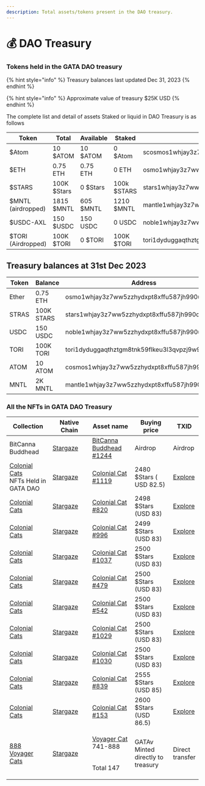 ```yaml
---
description: Total assets/tokens present in the DAO treasury.
---
```


# 💰 DAO Treasury&#x20;

### Tokens held in the GATA DAO treasury

{% hint style="info" %}
Treasury balances last updated Dec 31, 2023
{% endhint %}

{% hint style="info" %}
Approximate value of treasury $25K USD
{% endhint %}

The complete list and detail of assets Staked or liquid in DAO Treasury is as follows

<table><thead><tr><th width="104">Token</th><th width="150">Total</th><th width="105">Available</th><th width="94">Staked</th><th>Address</th></tr></thead><tbody><tr><td>$Atom</td><td>10 $ATOM</td><td>10 $ATOM</td><td>0 $Atom</td><td>scosmos1whjay3z7ww5zzhydxpt8xffu587jh9905f7jvf</td></tr><tr><td>$ETH</td><td>0.75 ETH</td><td>0.75 ETH</td><td>0 ETH</td><td>osmo1whjay3z7ww5zzhydxpt8xffu587jh990ujdz6m</td></tr><tr><td>$STARS</td><td>100K $Stars</td><td>0 $Stars</td><td>100k $STARS</td><td>stars1whjay3z7ww5zzhydxpt8xffu587jh990q4f08c</td></tr><tr><td>$MNTL (airdropped)</td><td>1815 $MNTL</td><td>605 $MNTL</td><td>1210 $MNTL</td><td>mantle1whjay3z7ww5zzhydxpt8xffu587jh9902d9hnr</td></tr><tr><td>$USDC-AXL</td><td>150 $USDC</td><td>150 USDC</td><td>0 USDC</td><td>noble1whjay3z7ww5zzhydxpt8xffu587jh990u2t658</td></tr><tr><td>$TORI (Airdropped)</td><td>100K $TORI</td><td>0 $TORI</td><td>100K $TORI</td><td>tori1dyduggaqthztgm8tnk59flkeu3l3qvpzj9w997</td></tr></tbody></table>



## Treasury balances at 31st Dec 2023

| Token | Balance    | Address                                       |
| ----- | ---------- | --------------------------------------------- |
| Ether | 0.75 ETH   | osmo1whjay3z7ww5zzhydxpt8xffu587jh990ujdz6m   |
| STRAS | 100K STARS | stars1whjay3z7ww5zzhydxpt8xffu587jh990q4f08c  |
| USDC  | 150 USDC   | noble1whjay3z7ww5zzhydxpt8xffu587jh990u2t658  |
| TORI  | 100K TORI  | tori1dyduggaqthztgm8tnk59flkeu3l3qvpzj9w997   |
| ATOM  | 10 ATOM    | cosmos1whjay3z7ww5zzhydxpt8xffu587jh9905f7jvf |
| MNTL  | 2K MNTL    | mantle1whjay3z7ww5zzhydxpt8xffu587jh9902d9hnr |

### All the NFTs in GATA DAO Treasury&#x20;

<table><thead><tr><th width="150">Collection</th><th width="150">Native Chain</th><th width="150">Asset name</th><th width="150">Buying price</th><th>TXID</th></tr></thead><tbody><tr><td>BitCanna Buddhead </td><td><a href="https://www.mintscan.io/stargaze">Stargaze</a></td><td><a href="https://app.stargaze.zone/media/stars1w4dff5myjyzymk8tkpjrzj6gnv352hcdpt2dszweqnff927a9xmqc7e0gv/1244">BitCanna Buddhead #1244</a></td><td>Airdrop</td><td>Airdrop</td></tr><tr><td><a href="https://app.stargaze.zone/marketplace/stars1yw4xvtc43me9scqfr2jr2gzvcxd3a9y4eq7gaukreugw2yd2f8tssqyvcm">Colonial Cats</a><br>NFTs Held in GATA DAO </td><td><a href="https://www.mintscan.io/stargaze">Stargaze</a></td><td><a href="https://app.stargaze.zone/marketplace/stars1yw4xvtc43me9scqfr2jr2gzvcxd3a9y4eq7gaukreugw2yd2f8tssqyvcm/823">Colonial Cat #1119</a></td><td>2480 $Stars ( USD 82.5)</td><td><a href="https://www.mintscan.io/stargaze/txs/23FBB77A756872CFFBA4FAC6D9EEB798ECB198AA182091B4B8CE3B07219F0D79">Explore</a></td></tr><tr><td><a href="https://app.stargaze.zone/marketplace/stars1yw4xvtc43me9scqfr2jr2gzvcxd3a9y4eq7gaukreugw2yd2f8tssqyvcm">Colonial Cats</a></td><td><a href="https://www.mintscan.io/stargaze">Stargaze</a></td><td><a href="https://app.stargaze.zone/marketplace/stars1yw4xvtc43me9scqfr2jr2gzvcxd3a9y4eq7gaukreugw2yd2f8tssqyvcm/598">Colonial Cat #820</a></td><td>2498 $Stars (USD 83)</td><td><a href="https://www.mintscan.io/stargaze/txs/05427B15EA7D697A0C470F077F1B8377565AFE4859CD314771F83AB27DA6DFEC">Explore</a></td></tr><tr><td><a href="https://app.stargaze.zone/marketplace/stars1yw4xvtc43me9scqfr2jr2gzvcxd3a9y4eq7gaukreugw2yd2f8tssqyvcm">Colonial Cats</a></td><td><a href="https://www.mintscan.io/stargaze">Stargaze</a></td><td><a href="https://app.stargaze.zone/media/stars1yw4xvtc43me9scqfr2jr2gzvcxd3a9y4eq7gaukreugw2yd2f8tssqyvcm/728">Colonial Cat #996</a></td><td>2499 $Stars (USD 83)</td><td><a href="https://www.mintscan.io/stargaze/txs/F884DEB11484A5F942402C5B48936C7EF5CFEF75C04D832EAF23341C44AE7B79">Explore</a></td></tr><tr><td><a href="https://app.stargaze.zone/marketplace/stars1yw4xvtc43me9scqfr2jr2gzvcxd3a9y4eq7gaukreugw2yd2f8tssqyvcm">Colonial Cats</a></td><td><a href="https://www.mintscan.io/stargaze">Stargaze</a></td><td><a href="https://app.stargaze.zone/media/stars1yw4xvtc43me9scqfr2jr2gzvcxd3a9y4eq7gaukreugw2yd2f8tssqyvcm/760">Colonial Cat #1037</a></td><td>2500 $Stars (USD 83)</td><td><a href="https://www.mintscan.io/stargaze/txs/8F93A710417FAE99839FF0E6C7D8CC55430232F891253D4D7969B28EF55B0E2A">Explore</a></td></tr><tr><td><a href="https://app.stargaze.zone/marketplace/stars1yw4xvtc43me9scqfr2jr2gzvcxd3a9y4eq7gaukreugw2yd2f8tssqyvcm">Colonial Cats</a></td><td><a href="https://www.mintscan.io/stargaze">Stargaze</a></td><td><a href="https://app.stargaze.zone/media/stars1yw4xvtc43me9scqfr2jr2gzvcxd3a9y4eq7gaukreugw2yd2f8tssqyvcm/354">Colonial Cat #479</a></td><td>2500 $Stars (USD 83)</td><td><a href="https://www.mintscan.io/stargaze/txs/5DB94425887E488BE1D11DC4361E47416990E5AC08E4943386A7EC5735995530">Explore</a></td></tr><tr><td><a href="https://app.stargaze.zone/marketplace/stars1yw4xvtc43me9scqfr2jr2gzvcxd3a9y4eq7gaukreugw2yd2f8tssqyvcm">Colonial Cats</a></td><td><a href="https://www.mintscan.io/stargaze">Stargaze</a></td><td><a href="https://app.stargaze.zone/media/stars1yw4xvtc43me9scqfr2jr2gzvcxd3a9y4eq7gaukreugw2yd2f8tssqyvcm/407">Colonial Cat #542</a></td><td>2500 $Stars (USD 83)</td><td><a href="https://www.mintscan.io/stargaze/txs/14CEE8C4FFDD32C5079C18815D63E38DBF9A976906FD4D80401BE95649FB9621">Explore</a></td></tr><tr><td><a href="https://app.stargaze.zone/marketplace/stars1yw4xvtc43me9scqfr2jr2gzvcxd3a9y4eq7gaukreugw2yd2f8tssqyvcm">Colonial Cats</a></td><td><a href="https://www.mintscan.io/stargaze">Stargaze</a></td><td><a href="https://app.stargaze.zone/media/stars1yw4xvtc43me9scqfr2jr2gzvcxd3a9y4eq7gaukreugw2yd2f8tssqyvcm/752">Colonial Cat #1029</a></td><td>2500 $Stars (USD 83)</td><td><a href="https://www.mintscan.io/stargaze/txs/1BB47B1CE3504C44BB3AA76742CBDED48D9FB7B0680F9992926DEA08BF5B8899">Explore</a></td></tr><tr><td><a href="https://app.stargaze.zone/marketplace/stars1yw4xvtc43me9scqfr2jr2gzvcxd3a9y4eq7gaukreugw2yd2f8tssqyvcm">Colonial Cats</a></td><td><a href="https://www.mintscan.io/stargaze">Stargaze</a></td><td><a href="https://app.stargaze.zone/media/stars1yw4xvtc43me9scqfr2jr2gzvcxd3a9y4eq7gaukreugw2yd2f8tssqyvcm/753">Colonial Cat #1030</a></td><td>2500 $Stars (USD 83)</td><td><a href="https://www.mintscan.io/stargaze/txs/94C46F2A94AD03D68E3A35E43DDD1315D45235538819FA80FA3B5147E1803A97">Explore</a></td></tr><tr><td><a href="https://app.stargaze.zone/marketplace/stars1yw4xvtc43me9scqfr2jr2gzvcxd3a9y4eq7gaukreugw2yd2f8tssqyvcm">Colonial Cats</a></td><td><a href="https://www.mintscan.io/stargaze">Stargaze</a></td><td><a href="https://app.stargaze.zone/media/stars1yw4xvtc43me9scqfr2jr2gzvcxd3a9y4eq7gaukreugw2yd2f8tssqyvcm/613">Colonial Cat #839</a></td><td>2555 $Stars (USD 85)</td><td><a href="https://www.mintscan.io/stargaze/txs/51DF8AFDC82C06A3715B1993F2D3870C8C8031679EE8913B14F44B434B913873">Explore</a></td></tr><tr><td><a href="https://app.stargaze.zone/marketplace/stars1yw4xvtc43me9scqfr2jr2gzvcxd3a9y4eq7gaukreugw2yd2f8tssqyvcm">Colonial Cats</a></td><td><a href="https://www.mintscan.io/stargaze">Stargaze</a></td><td><a href="https://app.stargaze.zone/media/stars1yw4xvtc43me9scqfr2jr2gzvcxd3a9y4eq7gaukreugw2yd2f8tssqyvcm/111">Colonial Cat #153</a></td><td>2600 $Stars (USD 86.5)</td><td><a href="https://www.mintscan.io/stargaze/txs/534A460B0B5F10BC1A9A7A75B12FE573F25AAE087A9763A5326BC00DBA390977">Explore</a></td></tr><tr><td><a href="https://app.stargaze.zone/launchpad/stars1puhek9hsvj9nnk6hxg7mjchh0pxxsuyjxjv5cy8qyjlj4tz7we7s6mclum">888 Voyager Cats</a></td><td><a href="https://www.mintscan.io/stargaze">Stargaze</a></td><td><p><a href="https://app.stargaze.zone/launchpad/stars1puhek9hsvj9nnk6hxg7mjchh0pxxsuyjxjv5cy8qyjlj4tz7we7s6mclum">Voyager Cat</a> 741-888</p><p><br>Total 147</p></td><td>GATAv Minted directly to treasury</td><td>Direct transfer</td></tr></tbody></table>

